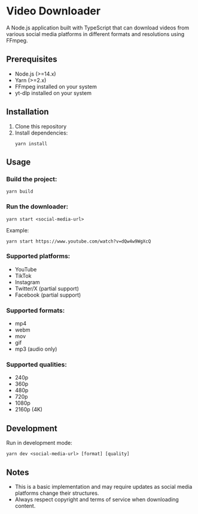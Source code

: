 # Video Downloader

A Node.js application built with TypeScript that can download videos from various social media platforms in different formats and resolutions using FFmpeg.

## Prerequisites

- Node.js (>=14.x)
- Yarn (>=2.x)
- FFmpeg installed on your system
- yt-dlp installed on your system

## Installation

1. Clone this repository
2. Install dependencies:
   ```
   yarn install
   ```

## Usage

### Build the project:
```
yarn build
```

### Run the downloader:
```
yarn start <social-media-url>
```

Example:
```
yarn start https://www.youtube.com/watch?v=dQw4w9WgXcQ
```

### Supported platforms:
- YouTube
- TikTok
- Instagram
- Twitter/X (partial support)
- Facebook (partial support)

### Supported formats:
- mp4
- webm
- mov
- gif
- mp3 (audio only)

### Supported qualities:
- 240p
- 360p
- 480p
- 720p
- 1080p
- 2160p (4K)

## Development

Run in development mode:
```
yarn dev <social-media-url> [format] [quality]
```

## Notes

- This is a basic implementation and may require updates as social media platforms change their structures.
- Always respect copyright and terms of service when downloading content.
